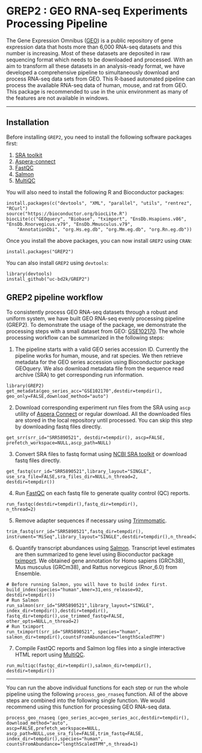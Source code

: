 # GREP2 : GEO RNA-seq Experiments Processing Pipeline

The Gene Expression Omnibus ([GEO](https://www.ncbi.nlm.nih.gov/geo/)) is a public repository of gene expression data 
that hosts more than 6,000 RNA-seq datasets and this number is increasing. Most of these datasets are deposited in raw sequencing 
format which needs to be downloaded and processed. With an aim to transform all these datasets in an analysis-ready format, 
we have developed a comprehensive pipeline to simultaneously download and process RNA-seq data sets from GEO. 
This R-based automated pipeline can process the available RNA-seq data of human, mouse, and rat from GEO. This package is 
recommended to use in the unix environment as many of the features are not available in windows.

---
## Installation

Before installing `GREP2`, you need to install the following software packages first:

1. [SRA toolkit](http://www.sthda.com/english/wiki/install-sra-toolkit)
2. [Aspera-connect](http://download.asperasoft.com/download/docs/connect/2.3/aspera-connect-linux.html#installation)
3. [FastQC](https://www.bioinformatics.babraham.ac.uk/projects/seqmonk/INSTALL.txt)
4. [Salmon](http://salmon.readthedocs.io/en/latest/building.html)
5. [MultiQC](https://github.com/ewels/MultiQC/blob/master/docs/installation.md)

You will also need to install the following R and Bioconductor packages:
```
install.packages(c("devtools", "XML", "parallel", "utils", "rentrez", "RCurl")
source("https://bioconductor.org/biocLite.R")
biocLite(c("GEOquery", "Biobase", "tximport", "EnsDb.Hsapiens.v86", "EnsDb.Rnorvegicus.v79", "EnsDb.Mmusculus.v79",
    "AnnotationDbi", "org.Hs.eg.db", "org.Mm.eg.db", "org.Rn.eg.db"))
``` 

Once you install the above packages, you can now install `GREP2` using `CRAN`:
```
install.packages("GREP2")
```

You can also install `GREP2` using `devtools`:
```
library(devtools)
install_github("uc-bd2k/GREP2")
```



## GREP2 pipeline workflow

To consistently process GEO RNA-seq datasets through a robust and uniform 
system, we have built GEO RNA-seq evenly processing pipeline (GREP2). 
To demonstrate the usage of the package, we demonstrate the processing steps
with a small dataset from GEO:
[GSE102170](https://www.ncbi.nlm.nih.gov/geo/query/acc.cgi?acc=GSE102170).
The whole processing workflow can be summarized in the following steps:

1. The pipeline starts with a valid GEO series accession ID. Currently 
the pipeline works for human, mouse, and rat species. We then retrieve 
metadata for the GEO series accession using Bioconductor package 
GEOquery. We also download metadata file from 
the sequence read archive (SRA) to get corresponding run information.
```
library(GREP2)
get_metadata(geo_series_acc="GSE102170",destdir=tempdir(),
geo_only=FALSE,download_method="auto")
```

2. Download corresponding experiment run files from the SRA using `ascp` 
utility of [Aspera Connect](http://download.asperasoft.com/download/docs/connect/2.3/aspera-connect-linux.html#installation) or 
regular download. All the downloaded files are stored in the local repository until processed. You can skip this
step by downloading fastq files directly.
```
get_srr(srr_id="SRR5890521", destdir=tempdir(), ascp=FALSE,
prefetch_workspace=NULL,ascp_path=NULL)
```

3. Convert SRA files to fastq format using [NCBI SRA toolkit](http://trace.ncbi.nlm.nih.gov/Traces/sra/sra.cgi?view=software) 
or download fastq files directly. 
```
get_fastq(srr_id="SRR5890521",library_layout="SINGLE",
use_sra_file=FALSE,sra_files_dir=NULL,n_thread=2,
destdir=tempdir())
```

4. Run [FastQC](https://www.bioinformatics.babraham.ac.uk/projects/fastqc/)
on each fastq file to generate quality control (QC) reports.
```
run_fastqc(destdir=tempdir(),fastq_dir=tempdir(),
n_thread=2)
```

5. Remove adapter sequences if necessary using [Trimmomatic](http://www.usadellab.org/cms/?page=trimmomatic).
```
trim_fastq(srr_id="SRR5890521",fastq_dir=tempdir(),
instrument="MiSeq",library_layout="SINGLE",destdir=tempdir(),n_thread=2)
```

6. Quantify transcript abundances using [Salmon](http://salmon.readthedocs.io/en/latest/building.html). 
Transcript level estimates are then summarized to gene level using 
Bioconductor package [tximport](http://bioconductor.org/packages/release/bioc/html/tximport.html).
We obtained gene annotation for Homo sapiens (GRCh38), 
Mus musculus (GRCm38), and Rattus norvegicus (Rnor_6.0)
from Ensemble.
```
# Before running Salmon, you will have to build index first.
build_index(species="human",kmer=31,ens_release=92,
destdir=tempdir())
# Run Salmon
run_salmon(srr_id="SRR5890521",library_layout="SINGLE",
index_dir=tempdir(),destdir=tempdir(),
fastq_dir=tempdir(),use_trimmed_fastq=FALSE,
other_opts=NULL,n_thread=2)
# Run tximport
run_tximport(srr_id="SRR5890521", species="human",
salmon_dir=tempdir(),countsFromAbundance="lengthScaledTPM")
```

7. Compile FastQC reports and Salmon log files into a single
interactive HTML report using [MultiQC](http://multiqc.info/).  
```
run_multiqc(fastqc_dir=tempdir(),salmon_dir=tempdir(),
destdir=tempdir())
```

---
You can run the above individual functions for each step or run the 
whole pipeline using the following `process_geo_rnaseq` function. 
All of the above steps are combined into the following single function. 
We would recommend using this function for processing GEO RNA-seq data.
```
process_geo_rnaseq (geo_series_acc=geo_series_acc,destdir=tempdir(),
download_method="auto",
ascp=FALSE,prefetch_workspace=NULL,
ascp_path=NULL,use_sra_file=FALSE,trim_fastq=FALSE,
index_dir=tempdir(),species="human",
countsFromAbundance="lengthScaledTPM",n_thread=1)
```



